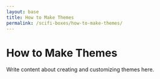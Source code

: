 ```yaml
---
layout: base
title: How to Make Themes
permalink: /scifi-boxes/how-to-make-themes/
---
```


# How to Make Themes

Write content about creating and customizing themes here.
